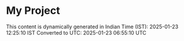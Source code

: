 # My Project

This content is dynamically generated in Indian Time (IST): 2025-01-23 12:25:10 IST
Converted to UTC: 2025-01-23 06:55:10 UTC
